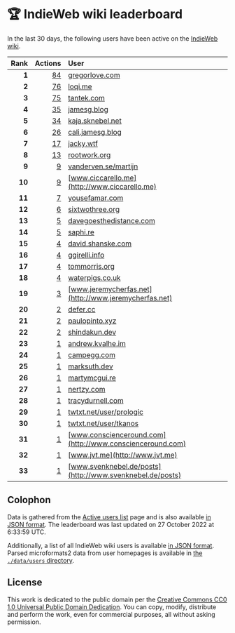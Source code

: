 # 🏆 IndieWeb wiki leaderboard

In the last 30 days, the following users have been active on the [IndieWeb wiki](https://indieweb.org).

| Rank | Actions | User |
|-----:|--------:|:-----|
| **1** | [84](https://indieweb.org/Special:Contributions/Gregorlove.com) | [gregorlove.com](http://gregorlove.com) |
| **2** | [76](https://indieweb.org/Special:Contributions/Loqi.me) | [loqi.me](http://loqi.me) |
| **3** | [75](https://indieweb.org/Special:Contributions/Tantek.com) | [tantek.com](http://tantek.com) |
| **4** | [35](https://indieweb.org/Special:Contributions/Jamesg.blog) | [jamesg.blog](http://jamesg.blog) |
| **5** | [34](https://indieweb.org/Special:Contributions/Kaja.sknebel.net) | [kaja.sknebel.net](http://kaja.sknebel.net) |
| **6** | [26](https://indieweb.org/Special:Contributions/Cali.jamesg.blog) | [cali.jamesg.blog](http://cali.jamesg.blog) |
| **7** | [17](https://indieweb.org/Special:Contributions/Jacky.wtf) | [jacky.wtf](http://jacky.wtf) |
| **8** | [13](https://indieweb.org/Special:Contributions/Rootwork.org) | [rootwork.org](http://rootwork.org) |
| **9** | [9](https://indieweb.org/Special:Contributions/Vanderven.se_martijn) | [vanderven.se/martijn](http://vanderven.se/martijn) |
| **10** | [9](https://indieweb.org/Special:Contributions/Www.ciccarello.me) | [www.ciccarello.me](http://www.ciccarello.me) |
| **11** | [7](https://indieweb.org/Special:Contributions/Yousefamar.com) | [yousefamar.com](http://yousefamar.com) |
| **12** | [6](https://indieweb.org/Special:Contributions/Sixtwothree.org) | [sixtwothree.org](http://sixtwothree.org) |
| **13** | [5](https://indieweb.org/Special:Contributions/Davegoesthedistance.com) | [davegoesthedistance.com](http://davegoesthedistance.com) |
| **14** | [5](https://indieweb.org/Special:Contributions/Saphi.re) | [saphi.re](http://saphi.re) |
| **15** | [4](https://indieweb.org/Special:Contributions/David.shanske.com) | [david.shanske.com](http://david.shanske.com) |
| **16** | [4](https://indieweb.org/Special:Contributions/Ggirelli.info) | [ggirelli.info](http://ggirelli.info) |
| **17** | [4](https://indieweb.org/Special:Contributions/Tommorris.org) | [tommorris.org](http://tommorris.org) |
| **18** | [4](https://indieweb.org/Special:Contributions/Waterpigs.co.uk) | [waterpigs.co.uk](http://waterpigs.co.uk) |
| **19** | [3](https://indieweb.org/Special:Contributions/Www.jeremycherfas.net) | [www.jeremycherfas.net](http://www.jeremycherfas.net) |
| **20** | [2](https://indieweb.org/Special:Contributions/Defer.cc) | [defer.cc](http://defer.cc) |
| **21** | [2](https://indieweb.org/Special:Contributions/Paulopinto.xyz) | [paulopinto.xyz](http://paulopinto.xyz) |
| **22** | [2](https://indieweb.org/Special:Contributions/Shindakun.dev) | [shindakun.dev](http://shindakun.dev) |
| **23** | [1](https://indieweb.org/Special:Contributions/Andrew.kvalhe.im) | [andrew.kvalhe.im](http://andrew.kvalhe.im) |
| **24** | [1](https://indieweb.org/Special:Contributions/Campegg.com) | [campegg.com](http://campegg.com) |
| **25** | [1](https://indieweb.org/Special:Contributions/Marksuth.dev) | [marksuth.dev](http://marksuth.dev) |
| **26** | [1](https://indieweb.org/Special:Contributions/Martymcgui.re) | [martymcgui.re](http://martymcgui.re) |
| **27** | [1](https://indieweb.org/Special:Contributions/Nertzy.com) | [nertzy.com](http://nertzy.com) |
| **28** | [1](https://indieweb.org/Special:Contributions/Tracydurnell.com) | [tracydurnell.com](http://tracydurnell.com) |
| **29** | [1](https://indieweb.org/Special:Contributions/Twtxt.net_user_prologic) | [twtxt.net/user/prologic](http://twtxt.net/user/prologic) |
| **30** | [1](https://indieweb.org/Special:Contributions/Twtxt.net_user_tkanos) | [twtxt.net/user/tkanos](http://twtxt.net/user/tkanos) |
| **31** | [1](https://indieweb.org/Special:Contributions/Www.conscienceround.com) | [www.conscienceround.com](http://www.conscienceround.com) |
| **32** | [1](https://indieweb.org/Special:Contributions/Www.jvt.me) | [www.jvt.me](http://www.jvt.me) |
| **33** | [1](https://indieweb.org/Special:Contributions/Www.svenknebel.de_posts) | [www.svenknebel.de/posts](http://www.svenknebel.de/posts) |


## Colophon

Data is gathered from the [Active users list](https://indieweb.org/Special:ActiveUsers) page and is also available [in JSON format](https://github.com/jgarber623/indieweb-wiki-leaderboard/blob/main/data/leaderboard.json). The leaderboard was last updated on 27 October 2022 at 6:33:59 UTC.

Additionally, a list of all IndieWeb wiki users is available [in JSON format](https://github.com/jgarber623/indieweb-wiki-leaderboard/blob/main/data/users.json). Parsed microformats2 data from user homepages is available in [the `./data/users` directory](https://github.com/jgarber623/indieweb-wiki-leaderboard/blob/main/data/users).

## License

This work is dedicated to the public domain per the [Creative Commons CC0 1.0 Universal Public Domain Dedication](https://creativecommons.org/publicdomain/zero/1.0/). You can copy, modify, distribute and perform the work, even for commercial purposes, all without asking permission.
